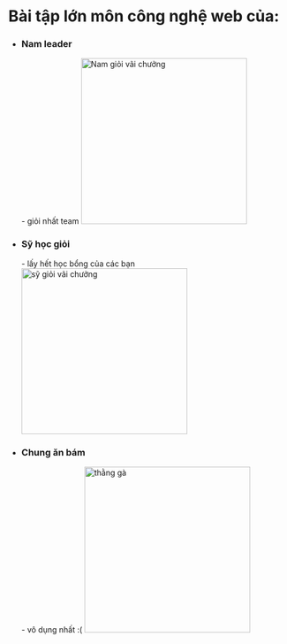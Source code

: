 # Bài tập lớn môn công nghệ web của:
<ul>
  <li>
  <h3>Nam leader</h3> - giỏi nhất team
  <img src="https://user-images.githubusercontent.com/15797477/51902500-bb1ced80-23ec-11e9-86a6-3edd68ad2f36.jpg"
           alt="Nam giỏi vãi chưởng" style="max-width:100%;width: 300px;">

</li>
  <li>
  <h3>Sỹ học giỏi</h3> - lấy hết học bổng của các bạn
  <img src="https://user-images.githubusercontent.com/15797477/51902497-ba845700-23ec-11e9-8bf0-c3c4ccba1149.jpg" 
           alt="sỹ giỏi vãi chưởng" style="max-width:100%;width: 300px;">

</li>
  <li>
  <h3>Chung ăn bám</h3> - vô dụng nhất :(
  <img src="https://user-images.githubusercontent.com/15797477/51902499-bb1ced80-23ec-11e9-9816-92926293584b.jpg" 
           alt="thằng gà" style="max-width:100%;width: 300px;">

</li>
</ul>
